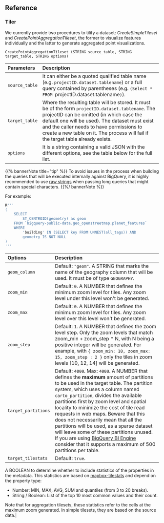 ## Reference


### Tiler

We currently provide two procedures to tilify a dataset: _CreateSimpleTileset_ and _CreatePointAggregationTileset_, the former to visualize features individually and the latter to generate aggregated point visualizations.

`CreatePointAggregationTileset (STRING source_table, STRING target_table, STRING options)`

| Parameters | Description |
| :----- | :------ |
| `source_table`   | It can either be a quoted qualified table name (e.g. ``projectID.dataset.tablename``) or a full query contained by parentheses (e.g. `(Select * FROM `projectID.dataset.tablename`)`).|
| `target_table`   | Where the resulting table will be stored. It must be of the form ``projectID.dataset.tablename``. The projectID can be omitted (in which case the default one will be used). The dataset must exist and the caller needs to have permissions to create a new table on it. The process will fail if the target table already exists.|
| `options` | It is a string containing a valid JSON with the different options, see the table below for the full list.|




{{% bannerNote title="tip" %}}
To avoid issues in the process when building the queries that will be executed internally against BigQuery, it is highly recommended to use [raw strings](https://cloud.google.com/bigquery/docs/reference/standard-sql/lexical#string_and_bytes_literals) when passing long queries that might contain special characters.
{{%/ bannerNote %}}

For example:
```sql
R'''
(
    SELECT
        ST_CENTROID(geometry) as geom
    FROM `bigquery-public-data.geo_openstreetmap.planet_features`
    WHERE
        'building' IN (SELECT key FROM UNNEST(all_tags)) AND
        geometry IS NOT NULL
)
'''
```

| Options | Description |
| :----- | :------ |
| `geom_column`   | Default: `"geom"`. A STRING that marks the name of the geography column that will be used. It must be of type `GEOGRAPHY`.|
| `zoom_min`   | Default: `0`. A NUMBER that defines the minimum zoom level for tiles. Any zoom level under this level won't be generated.|
| `zoom_max` | Default: `0`. A NUMBER that defines the minimum zoom level for tiles. Any zoom level over this level won't be generated.|
| `zoom_step` | Default: `1`. A NUMBER that defines the zoom level step. Only the zoom levels that match zoom_min + zoom_step * N, with N being a positive integer will be generated. For example, with `{ zoom_min: 10, zoom_max: 15, zoom_step : 2 }` only the tiles in zoom levels [10, 12, 14] will be generated.|
| `target_partitions` | Default: `4000`. Max: `4000`. A NUMBER that defines the **maximum** amount of partitions to be used in the target table. The partition system, which uses a column named `carto_partition`, divides the available partitions first by zoom level and spatial locality to minimize the cost of tile read requests in web maps. Beware that this does not necessarily mean that all the partitions will be used, as a sparse dataset will leave some of these partitions unused. If you are using [BigQuery BI Engine](https://cloud.google.com/bi-engine/docs/overview) consider that it supports a maximum of 500 partitions per table.|
| `target_tilestats` | Default: `true`.

A BOOLEAN to determine whether to include statistics of the properties in the metadata. This statistics are based on [mapbox-tilestats](https://github.com/mapbox/mapbox-geostats) and depend on the property type:

* Number: MIN, MAX, AVG, SUM and quantiles (from 3 to 20 breaks).
* String / Boolean: List of the top 10 most common values and their count.

Note that for aggregation tilesets, these statistics refer to the cells at the maximum zoom generated. In simple tilesets, they are based on the source data.|




